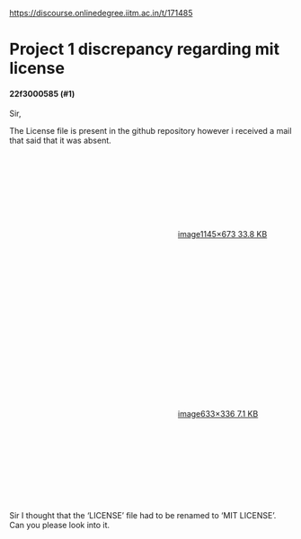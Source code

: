 https://discourse.onlinedegree.iitm.ac.in/t/171485

<html><head><meta charset='utf-8'><title>Project 1 discrepancy regarding mit license</title></head><body>
<h1>Project 1 discrepancy regarding mit license</h1>
<h4>22f3000585 (#1)</h4>
<p>Sir,</p>
<p>The License file is present in the github repository however i received a mail that said that it was absent.<br/>
<div class="lightbox-wrapper"><a class="lightbox" data-download-href="/uploads/short-url/nIybIgx7rnz9Qp6cQRDxjlaX65O.png?dl=1" href="https://europe1.discourse-cdn.com/flex013/uploads/iitm/original/3X/a/6/a63b3e5cf7847aad19780199e18d9767880f3de8.png" rel="noopener nofollow ugc" title="image"><div class="meta"><svg aria-hidden="true" class="fa d-icon d-icon-far-image svg-icon"><use href="#far-image"></use></svg><span class="filename">image</span><span class="informations">1145×673 33.8 KB</span><svg aria-hidden="true" class="fa d-icon d-icon-discourse-expand svg-icon"><use href="#discourse-expand"></use></svg></div></a></div><br/>
<div class="lightbox-wrapper"><a class="lightbox" data-download-href="/uploads/short-url/7q3y5vSuNCEbRkULMI3gUy7P9vF.png?dl=1" href="https://europe1.discourse-cdn.com/flex013/uploads/iitm/original/3X/3/4/3401452ad3977fe3c1b1abed1f71a21c212e2b67.png" rel="noopener nofollow ugc" title="image"><div class="meta"><svg aria-hidden="true" class="fa d-icon d-icon-far-image svg-icon"><use href="#far-image"></use></svg><span class="filename">image</span><span class="informations">633×336 7.1 KB</span><svg aria-hidden="true" class="fa d-icon d-icon-discourse-expand svg-icon"><use href="#discourse-expand"></use></svg></div></a></div></p>
<p>Sir I thought that the ‘LICENSE’ file had to be renamed to ‘MIT LICENSE’.<br/>
Can you please look into it.